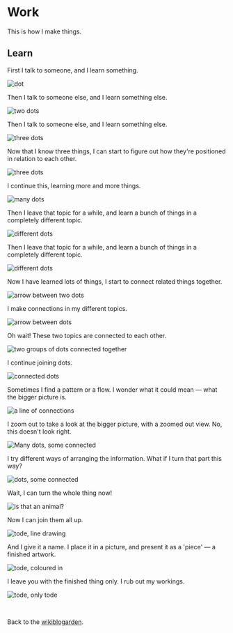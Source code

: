 # Work

This is how I make things.

## Learn

First I talk to someone, and I learn something.

![dot](1.png)

Then I talk to someone else, and I learn something else.

![two dots](2.png)

Then I talk to someone else, and I learn something else.

![three dots](3.png)

Now that I know three things, I can start to figure out how they're positioned in relation to each other.

![three dots](4.png)

I continue this, learning more and more things.

![many dots](5.png)

Then I leave that topic for a while, and learn a bunch of things in a completely different topic.

![different dots](6.png)

Then I leave that topic for a while, and learn a bunch of things in a completely different topic.

![different dots](7.png)

Now I have learned lots of things, I start to connect related things together.

![arrow between two dots](8.png)

I make connections in my different topics.

![arrow between dots](9.png)

Oh wait! These two topics are connected to each other.

![two groups of dots connected together](10.png)

I continue joining dots.

![connected dots](11.png)

Sometimes I find a pattern or a flow. I wonder what it could mean — what the bigger picture is.

![a line of connections](12.png)

I zoom out to take a look at the bigger picture, with a zoomed out view. No, this doesn't look right.

![Many dots, some connected](13.png)

I try different ways of arranging the information. What if I turn that part this way?

![dots, some connected](14.png)

Wait, I can turn the whole thing now!

![is that an animal?](15.png)

Now I can join them all up.

![tode, line drawing](tode.png)

And I give it a name. I place it in a picture, and present it as a 'piece' — a finished artwork.

![tode, coloured in](17.png)

I leave you with the finished thing only. I rub out my workings.

![tode, only tode](18.png)

<br>

Back to the [wikiblogarden](/wikiblogarden).
